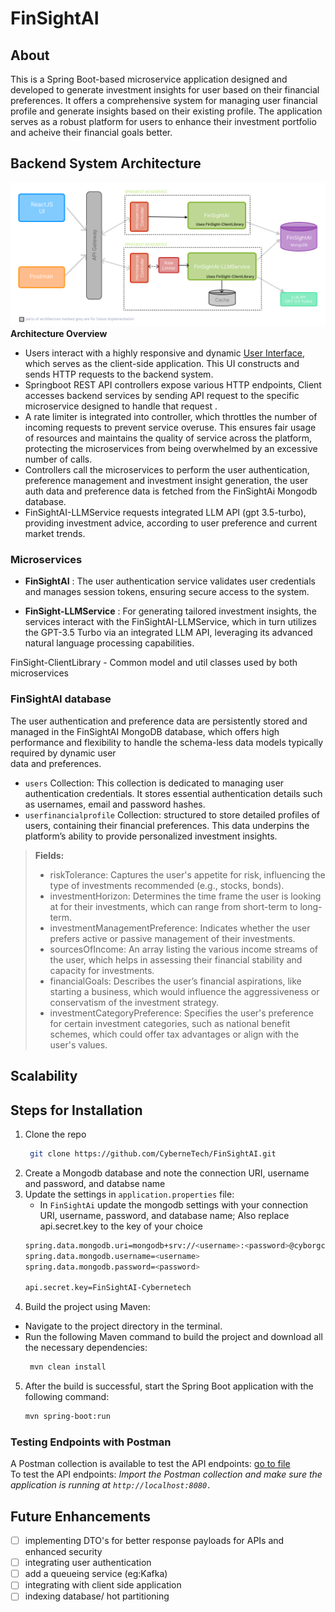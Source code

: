 # FinSightAI
## About 
This is a Spring Boot-based microservice application designed and developed to generate investment insights for user based on their financial preferences. It offers a comprehensive system for managing user financial profile and generate insights based on their existing profile. The application serves as a robust platform for users to enhance their investment portfolio and acheive their financial goals better.

## Backend System Architecture 
![Backend System Architecture](assets/Backend%20Architecture.png)
**Architecture Overview**
- Users interact with a highly responsive and dynamic [User Interface](https://github.com/CyberneTech/FinSightAI-frontend.git), which serves as the client-side application. This UI constructs and sends HTTP requests to the backend system. 
- Springboot REST API controllers expose various HTTP endpoints, Client accesses  backend services by sending API request to the specific microservice designed to handle that request . 
- A rate limiter is integrated into controller, which throttles the number of incoming requests to prevent service overuse. This ensures fair usage of resources and maintains the quality of service across the platform, protecting the microservices from being overwhelmed by an excessive number of calls.
-  Controllers call the microservices to perform the user authentication, preference management and investment insight generation, the user auth data and preference data is fetched from the FinSightAi Mongodb database. 
- FinSightAI-LLMService requests integrated LLM API (gpt 3.5-turbo), providing investment advice, according to user preference and current market trends.

### Microservices
 
- **FinSightAI** : The user authentication service validates user credentials and manages session tokens, ensuring secure access to the system.

- **FinSight-LLMService** : For generating tailored investment insights, the services interact with the FinSightAI-LLMService, which in turn utilizes the GPT-3.5 Turbo via an integrated LLM API, leveraging its advanced natural language processing capabilities.

FinSight-ClientLibrary - Common model and util classes used by both microservices  

### FinSightAI database
 The user authentication and preference data are persistently stored and managed in the FinSightAI MongoDB database, which offers high performance and flexibility to handle the schema-less data models typically required by dynamic user  
 data and preferences.
 - `users` Collection: This collection is dedicated to managing user authentication credentials. It stores essential authentication details such as usernames, email and password hashes.
 - `userfinancialprofile` Collection: structured to store detailed profiles of users, containing their financial preferences. This data underpins the platform’s ability to provide personalized investment insights.
> **Fields:**
>   + riskTolerance: Captures the user's appetite for risk, influencing the type of investments recommended (e.g., stocks, bonds).
>   + investmentHorizon: Determines the time frame the user is looking at for their investments, which can range from short-term to long-term.
>   + investmentManagementPreference: Indicates whether the user prefers active or passive management of their investments.
>   + sourcesOfIncome: An array listing the various income streams of the user, which helps in assessing their financial stability and capacity for investments.
>   + financialGoals: Describes the user’s financial aspirations, like starting a business, which would influence the aggressiveness or conservatism of the investment strategy.
>   + investmentCategoryPreference: Specifies the user's preference for certain investment categories, such as national benefit schemes, which could offer tax advantages or align with the user's values.

## Scalability


## Steps for Installation

1. Clone the repo
   ```sh
    git clone https://github.com/CyberneTech/FinSightAI.git
   ```
2. Create a Mongodb database and note the connection URI, username and password, and databse name
3. Update the settings in `application.properties` file:
   - In `FinSightAi` update the mongodb settings with your connection URI, username, password, and database name; 
     Also replace api.secret.key to the key of your choice
   ```sh
   spring.data.mongodb.uri=mongodb+srv://<username>:<password>@cyborgclstr.0uye6xv.mongodb.net/<your-database-name>?retryWrites=true&w=majority
   spring.data.mongodb.username=<username>
   spring.data.mongodb.password=<password>

   api.secret.key=FinSightAI-Cybernetech
   ```
4. Build the project using Maven:
* Navigate to the project directory in the terminal.
* Run the following Maven command to build the project and download all the necessary dependencies:
  ```sh
   mvn clean install
   ```
5. After the build is successful, start the Spring Boot application with the following command:
   ```sh
   mvn spring-boot:run
   ```

### Testing Endpoints with Postman
 A Postman collection is available to test the API endpoints: [go to file](postmanCollection/PostmanCollection-TravelPackageManagement.postman_collection.json)
 <br/>To test the API endpoints:
*Import the Postman collection and make sure the application is running at `http://localhost:8080.`*


## Future Enhancements
- [ ] implementing DTO's for better response payloads for APIs and enhanced security
- [ ] integrating user authentication
- [ ] add a queueing service (eg:Kafka)
- [ ] integrating with client side application
- [ ] indexing database/ hot partitioning
